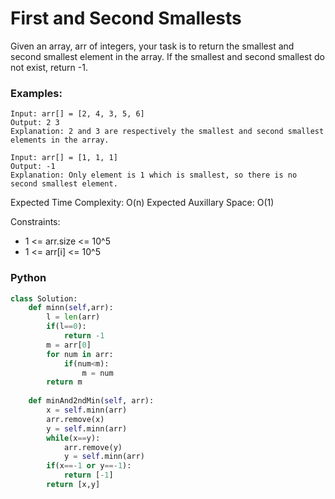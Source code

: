 # First and Second Smallests

Given an array, arr of integers, your task is to return the smallest and second smallest element in the array. If the smallest and second smallest do not exist, return -1.

### Examples:
```
Input: arr[] = [2, 4, 3, 5, 6]
Output: 2 3 
Explanation: 2 and 3 are respectively the smallest and second smallest elements in the array.
```
```
Input: arr[] = [1, 1, 1]
Output: -1
Explanation: Only element is 1 which is smallest, so there is no second smallest element.
```


Expected Time Complexity: O(n)
Expected Auxillary Space: O(1)

Constraints:
 - 1 <= arr.size <= 10^5
 - 1 <= arr[i] <= 10^5

### Python
```py
class Solution:
    def minn(self,arr):
        l = len(arr)
        if(l==0):
            return -1
        m = arr[0]
        for num in arr:
            if(num<m):
                m = num
        return m
        
    def minAnd2ndMin(self, arr):
        x = self.minn(arr)
        arr.remove(x)
        y = self.minn(arr)
        while(x==y):
            arr.remove(y)
            y = self.minn(arr)
        if(x==-1 or y==-1):
            return [-1]
        return [x,y]
```
